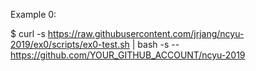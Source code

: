 Example 0:

$ curl -s https://raw.githubusercontent.com/jrjang/ncyu-2019/ex0/scripts/ex0-test.sh | bash -s -- https://github.com/YOUR_GITHUB_ACCOUNT/ncyu-2019
